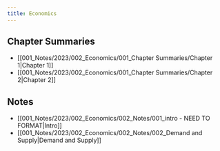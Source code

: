 ```yaml
---
title: Economics
---
```

## Chapter Summaries
- [[001_Notes/2023/002_Economics/001_Chapter Summaries/Chapter 1|Chapter 1]]
- [[001_Notes/2023/002_Economics/001_Chapter Summaries/Chapter 2|Chapter 2]]

## Notes
- [[001_Notes/2023/002_Economics/002_Notes/001_intro - NEED TO FORMAT|Intro]]
- [[001_Notes/2023/002_Economics/002_Notes/002_Demand and Supply|Demand and Supply]]



